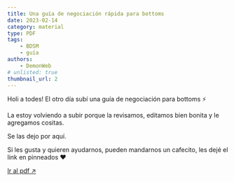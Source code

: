 ```yaml
---
title: Una guía de negociación rápida para bottoms
date: 2023-02-14
category: material
type: PDF
tags:
    - BDSM
    - guía
authors:
    - DemonWeb
# unlisted: true
thumbnail_url: 2
---
```


<script>
    import guia from '$lib/posts/media/negociacion-para-bottoms/1.pdf'
</script>
Holi a todes! El otro día subí una guía de negociación para bottoms ⚡️

La estoy volviendo a subir porque la revisamos, editamos bien bonita y le agregamos cositas.

Se las dejo por aquí.

Si les gusta y quieren ayudarnos, pueden mandarnos un cafecito, les dejé el link en pinneados ❤️

<object data={guia} type="application/pdf" width="800px" height="1000px">
<a href={guia}>Ir al pdf ↗️</a>
</object>
